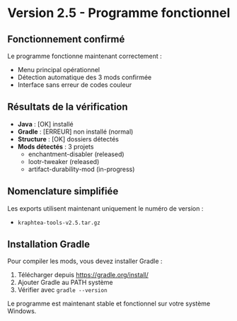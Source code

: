 # Version 2.5 - Programme fonctionnel

## Fonctionnement confirmé

Le programme fonctionne maintenant correctement :
- Menu principal opérationnel
- Détection automatique des 3 mods confirmée
- Interface sans erreur de codes couleur

## Résultats de la vérification
- **Java** : [OK] installé
- **Gradle** : [ERREUR] non installé (normal)
- **Structure** : [OK] dossiers détectés
- **Mods détectés** : 3 projets
  - enchantment-disabler (released)
  - lootr-tweaker (released)  
  - artifact-durability-mod (in-progress)

## Nomenclature simplifiée
Les exports utilisent maintenant uniquement le numéro de version :
- `kraphtea-tools-v2.5.tar.gz`

## Installation Gradle
Pour compiler les mods, vous devez installer Gradle :
1. Télécharger depuis https://gradle.org/install/
2. Ajouter Gradle au PATH système
3. Vérifier avec `gradle --version`

Le programme est maintenant stable et fonctionnel sur votre système Windows.